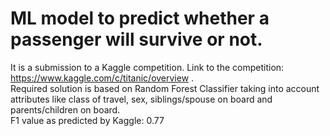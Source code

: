# ML model to predict whether a passenger will survive or not.
It is a submission to a Kaggle competition. Link to the competition: https://www.kaggle.com/c/titanic/overview .\
Required solution is based on Random Forest Classifier taking into account attributes like class of travel, sex, siblings/spouse on board and parents/children on board.\
F1 value as predicted by Kaggle: 0.77
